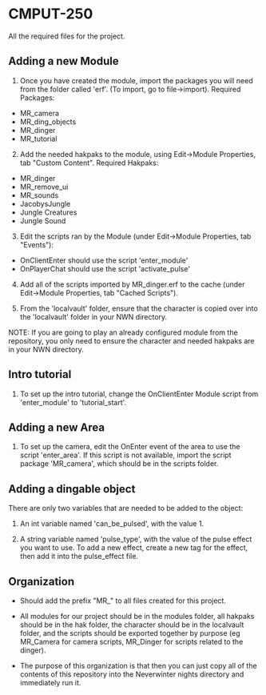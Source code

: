 CMPUT-250
=========

All the required files for the project.

Adding a new Module
---------

1. Once you have created the module, import the packages you will need from the folder called 'erf'. (To import, go to file->import). Required Packages:

  * MR_camera
  * MR_ding_objects
  * MR_dinger
  * MR_tutorial

2. Add the needed hakpaks to the module, using Edit->Module Properties, tab "Custom Content". Required Hakpaks:

  * MR_dinger
  * MR_remove_ui
  * MR_sounds
  * JacobysJungle
  * Jungle Creatures
  * Jungle Sound

3. Edit the scripts ran by the Module (under Edit->Module Properties, tab "Events"):
  * OnClientEnter should use the script 'enter_module'
  * OnPlayerChat should use the script 'activate_pulse'

4. Add all of the scripts imported by MR_dinger.erf to the cache (under Edit->Module Properties, tab "Cached Scripts").

5. From the 'localvault' folder, ensure that the character is copied over into the 'localvault' folder in your NWN directory.

NOTE: If you are going to play an already configured module from the repository, you only need to ensure the character and needed hakpaks are in your NWN directory.

Intro tutorial
--------

1. To set up the intro tutorial, change the OnClientEnter Module script from 'enter_module' to 'tutorial_start'.

Adding a new Area
--------

1. To set up the camera, edit the OnEnter event of the area to use the script 'enter_area'. If this script
   is not available, import the script package 'MR_camera', which should be in the scripts folder.

Adding a dingable object
--------

There are only two variables that are needed to be added to the object:

1. An int variable named 'can_be_pulsed', with the value 1.

2. A string variable named 'pulse_type', with the value of the pulse effect you want to use. To add a new effect, create a new tag for the effect, then add it into the pulse_effect file.

Organization
---------

- Should add the prefix "MR_" to all files created for this project.

- All modules for our project should be in the modules folder, all hakpaks should be in the hak folder, the character should be in the localvault
  folder, and the scripts should be exported together by purpose (eg MR_Camera for camera scripts, MR_Dinger for scripts related to the dinger).  

- The purpose of this organization is that then you can just copy all of the contents of this repository into the Neverwinter nights directory and immediately run it.
